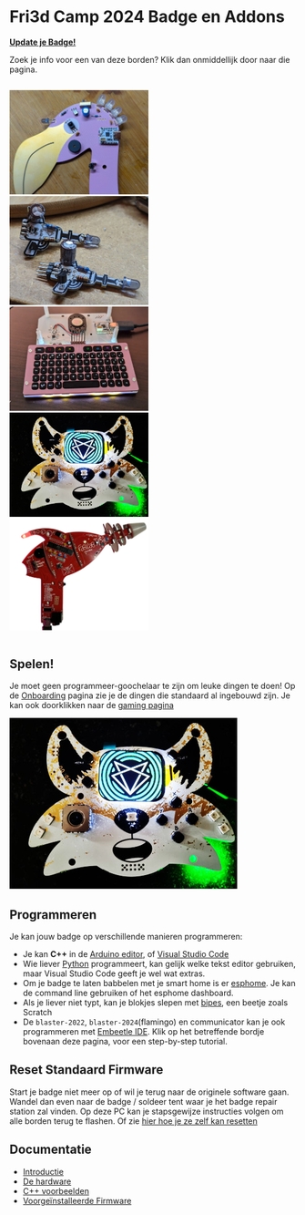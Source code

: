 # Fri3d Camp 2024 Badge en Addons

[**Update je Badge!**](onboarding/firstupdate)

Zoek je info voor een van deze borden? Klik dan onmiddellijk door naar die pagina.

<div style="display: grid;grid-gap:1rem;grid-template-columns: repeat(2, 1fr);">

<a href="/badge_2024/flamingo"><img src="flamingo/flamingo.jpg" alt="Flamingo"/></a>
<a href="/badge_2024/noisycricket/"><img src="noisycricket/pin_header_alternate_orientation.png" alt="Noisy Cricket"/></a>
<a href="/badge_2024/communicator/"><img src="communicator.webp" alt="Communicator"/></a>
<a href="/badge_2024/onboarding/"><img src="badge2024.jpg" alt="Badge 2024"/></a>
<a href="/badge_2024/blaster-2022/"><img src="blaster-2022.webp" alt="Blaster 2022"/></a>

</div>

## Spelen!

Je moet geen programmeer-goochelaar te zijn om leuke dingen te doen!
Op de [Onboarding](onboarding) pagina zie je de dingen die standaard al ingebouwd zijn. Je kan ook doorklikken naar de [gaming pagina](../Retro--Go-Gaming)

![badge 2024](badge2024.jpg)

## Programmeren

Je kan jouw badge op verschillende manieren programmeren:

- Je kan **C++** in de [Arduino editor](arduino), of [Visual Studio Code](platformio)
- Wie liever [Python](micropython) programmeert, kan gelijk welke tekst editor gebruiken, maar Visual Studio Code geeft je wel wat extras.
- Om je badge te laten babbelen met je smart home is er [esphome](esphome). Je kan de command line gebruiken of het esphome dashboard.
- Als je liever niet typt, kan je blokjes slepen met [bipes](bipes), een beetje zoals Scratch
- De `blaster-2022`, `blaster-2024`(flamingo) en communicator kan je ook programmeren met [Embeetle IDE](https://embeetle.com). Klik op het betreffende bordje bovenaan deze pagina, voor een step-by-step tutorial.

## Reset Standaard Firmware

Start je badge niet meer op of wil je terug naar de originele software gaan. Wandel dan even naar de badge / soldeer tent waar je het badge repair station zal vinden. Op deze PC kan je stapsgewijze instructies volgen om alle borden terug te flashen. Of zie [hier hoe je ze zelf kan resetten](reset)

## Documentatie

- [Introductie](https://github.com/Fri3dCamp/badge_2024)
- [De hardware](https://github.com/Fri3dCamp/badge_2024_hw)
- [C++ voorbeelden](https://github.com/Fri3dCamp/badge_2024_arduino)
- [Voorgeïnstalleerde Firmware](https://github.com/Fri3dCamp/badge_2024_micropython)
